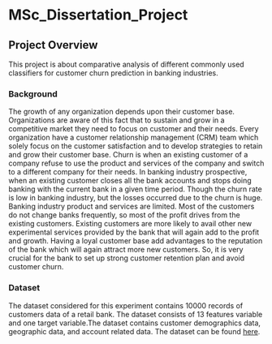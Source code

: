 # MSc_Dissertation_Project
## Project Overview
This project is about comparative analysis of different commonly used classifiers for customer churn prediction in banking industries.
### Background
The growth of any organization depends upon their customer base. Organizations are aware of this fact that to sustain and grow in a competitive market they need to focus on customer and their needs. Every organization have a customer relationship management (CRM) team which solely focus on the customer satisfaction and to develop strategies to retain and grow their customer base. Churn is when an existing customer of a company refuse to use the product and services of the company and switch to a different company for their needs. In banking industry prospective, when an existing customer closes all the bank accounts and stops doing banking with the current bank in a given time period. Though the churn rate is low in banking industry, but the losses occurred due to the churn is huge. Banking industry product and services are limited. Most of the customers do not change banks frequently, so most of the profit drives from the existing customers. Existing customers are more likely to avail other new experimental services provided by the bank that will again add to the profit and growth. Having a loyal customer base add advantages to the reputation of the bank which will again attract more new customers. So, it is very crucial for the bank to set up strong customer retention plan and avoid customer churn.

### Dataset
The dataset considered for this experiment contains 10000 records of customers data of a retail bank. The dataset consists of 13 features variable and one target variable.The dataset contains customer demographics data, geographic data, and account related data. The dataset can be found [here](https://www.kaggle.com/mathchi/churn-for-bank-customers?select=churn.csv).

